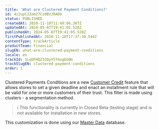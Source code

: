 ```yaml
---
title: 'What are Clustered Payment Conditions?'
id: 4z2upCJ2om27Cs0BVJRA0U
status: PUBLISHED
createdAt: 2020-11-18T11:49:06.387Z
updatedAt: 2024-05-07T19:41:05.528Z
publishedAt: 2024-05-07T19:41:05.528Z
firstPublishedAt: 2020-11-18T17:37:30.544Z
contentType: trackArticle
productTeam: Financial
slugEN: what-are-clustered-payment-conditions
locale: en
trackId: 1LqUFHQZ3ZQyV5TmugbGNm
trackSlugEN: clustered-payment-conditions
order: 1
---
```


Clustered Payments Conditions are a new [Customer Credit](/en/announcements/de-credito-aos-seus-melhores-clientes-com-o-customer-credit--6M2V1Oc1UIaGSM6QayWkmq?&utm_source=autocomplete) feature that allows stores to set a given deadline and enact an installment rule that will be valid for one or more customers of their trust. This filter is made using clusters - a segmentation method.

> ℹ️ This functionality is currently in Closed Beta (testing stage) and is not available for installation in new stores.  

This customization is done using our [Master Data](/en/tutorial/what-is-master-data--4otjBnR27u4WUIciQsmkAw) database. 
